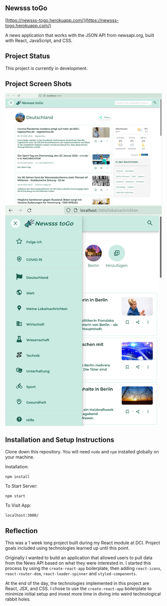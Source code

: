 ## Newsss toGo

[https://newsss-togo.herokuapp.com/](https://newsss-togo.herokuapp.com/) 

A news application that works with the JSON API from newsapi.org, built with React, JavaScript, and CSS.

## Project Status


This project is currently in development. 

## Project Screen Shots 

![Screenshot](Screenshot1.png)
![Screenshot](Screenshot2.png)


## Installation and Setup Instructions



Clone down this repository. You will need `node` and `npm` installed globally on your machine.  

Installation:

`npm install`  

To Start Server:

`npm start`  

To Visit App:

`localhost:3000/`  

## Reflection


This was a 1 week long project built during my React module at DCI. Project goals included using technologies learned up until this point.  

Originally I wanted to build an application that allowed users to pull data from the News API based on what they were interested in. I started this process by using the `create-react-app` boilerplate, then adding `react-icons`, `react-router-dom`, `react-loader-spinner` and `styled-components`.  

<!-- One of the main challenges I ran into was Authentication. This lead me to spend a few days on a research spike into OAuth, Auth0, and two-factor authentication using Firebase or other third parties. Due to project time constraints, I had to table authentication and focus more on data visualization from parts of the API that weren't restricted to authenticated users. -->

At the end of the day, the technologies implemented in this project are React, JSX, and CSS. I chose to use the `create-react-app` boilerplate to minimize initial setup and invest more time in diving into weird technological rabbit holes. 






